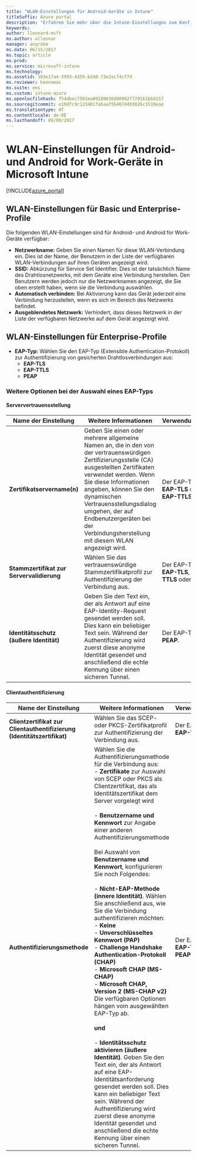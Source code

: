 ```yaml
---
title: "WLAN-Einstellungen für Android-Geräte in Intune"
titleSuffix: Azure portal
description: "Erfahren Sie mehr über die Intune-Einstellungen zum Konfigurieren von WLAN-Verbindungen auf Android und Android for Work-Geräten."
keywords: 
author: lleonard-msft
ms.author: alleonar
manager: angrobe
ms.date: 06/15/2017
ms.topic: article
ms.prod: 
ms.service: microsoft-intune
ms.technology: 
ms.assetid: 103e17a4-2993-4359-b340-73e2acf4cf7d
ms.reviewer: heenamac
ms.suite: ems
ms.custom: intune-azure
ms.openlocfilehash: f54dbec7502ea09180030d00902f729161b64157
ms.sourcegitcommit: e10dfc9c123401fabaaf5b487d459826c1510eae
ms.translationtype: HT
ms.contentlocale: de-DE
ms.lasthandoff: 09/09/2017
---
```

# <a name="wi-fi-settings-for-android-and-android-for-work-devices-in-microsoft-intune"></a>WLAN-Einstellungen für Android- und Android for Work-Geräte in Microsoft Intune

[!INCLUDE[azure_portal](./includes/azure_portal.md)]

## <a name="wi-fi-settings-for-basic-and-enterprise-profiles"></a>WLAN-Einstellungen für Basic und Enterprise-Profile

Die folgenden WLAN-Einstellungen sind für Android- und Android for Work-Geräte verfügbar:

- **Netzwerkname:** Geben Sie einen Namen für diese WLAN-Verbindung ein. Dies ist der Name, der Benutzern in der Liste der verfügbaren WLAN-Verbindungen auf ihren Geräten angezeigt wird.
- **SSID:** Abkürzung für Service Set Identifier. Dies ist der tatsächlich Name des Drahtlosnetzwerks, mit dem Geräte eine Verbindung herstellen. Den Benutzern werden jedoch nur die Netzwerknamen angezeigt, die Sie oben erstellt haben, wenn sie die Verbindung auswählen.
- **Automatisch verbinden:** Bei Aktivierung kann das Gerät jederzeit eine Verbindung herzustellen, wenn es sich im Bereich des Netzwerks befindet.
- **Ausgeblendetes Netzwerk:** Verhindert, dass dieses Netzwerk in der Liste der verfügbaren Netzwerke auf dem Gerät angezeigt wird.


## <a name="wi-fi-settings-for-enterprise-profiles-only"></a>WLAN-Einstellungen für Enterprise-Profile

- **EAP-Typ:** Wählen Sie den EAP-Typ (Extensible Authentication-Protokoll) zur Authentifizierung von gesicherten Drahtlosverbindungen aus:
    - **EAP-TLS**
    - **EAP-TTLS**
    - **PEAP**

### <a name="further-options-when-you-choose-an-eap-type"></a>Weitere Optionen bei der Auswahl eines EAP-Typs

#### <a name="server-trust"></a>Serververtrauensstellung



|Name der Einstellung|Weitere Informationen|Verwendungsgrund|
|-------------|---------------|-----------|
|**Zertifikatservername(n)**|Geben Sie einen oder mehrere allgemeine Namen an, die in den von der vertrauenswürdigen Zertifizierungsstelle (CA) ausgestellten Zertifikaten verwendet werden. Wenn Sie diese Informationen angeben, können Sie den dynamischen Vertrauensstellungsdialog umgehen, der auf Endbenutzergeräten bei der Verbindungsherstellung mit diesem WLAN angezeigt wird.|Der EAP-Typ ist **EAP-TLS** oder **EAP-TTLS**.|
|**Stammzertifikat zur Servervalidierung**|Wählen Sie das vertrauenswürdige Stammzertifikatprofil zur Authentifizierung der Verbindung aus. |Der EAP-Typ ist **EAP-TLS**, **EAP-TTLS** oder **PEAP**.|
|**Identitätsschutz (äußere Identität)**|Geben Sie den Text ein, der als Antwort auf eine EAP-Identity-Request gesendet werden soll. Dies kann ein beliebiger Text sein. Während der Authentifizierung wird zuerst diese anonyme Identität gesendet und anschließend die echte Kennung über einen sicheren Tunnel.|Der EAP-Typ ist **PEAP**.|


#### <a name="client-authentication"></a>Clientauthentifizierung


|Name der Einstellung|Weitere Informationen|Verwendungsgrund|
|----------|--------------|----------|
|**Clientzertifikat zur Clientauthentifizierung (Identitätszertifikat)**|Wählen Sie das SCEP- oder PKCS-Zertifikatprofil zur Authentifizierung der Verbindung aus.|Der EAP-Typ ist **EAP-TLS**.|
|**Authentifizierungsmethode**|Wählen Sie die Authentifizierungsmethode für die Verbindung aus:<br>- **Zertifikate** zur Auswahl von SCEP oder PKCS als Clientzertifikat, das als Identitätszertifikat dem Server vorgelegt wird<br><br>- **Benutzername und Kennwort** zur Angabe einer anderen Authentifizierungsmethode <br><br>Bei Auswahl von **Benutzername und Kennwort**, konfigurieren Sie noch Folgendes:<br><br>-  **Nicht-EAP-Methode (innere Identität)**. Wählen Sie anschließend aus, wie Sie die Verbindung authentifizieren möchten:<br>- **Keine**<br>- **Unverschlüsseltes Kennwort (PAP)**<br>- **Challenge Handshake Authentication-Protokoll (CHAP)**<br>- **Microsoft CHAP (MS-CHAP)**<br>- **Microsoft CHAP, Version 2 (MS-CHAP v2)**<br>Die verfügbaren Optionen hängen vom ausgewählten EAP-Typ ab.<br><br>**und**<br><br>- **Identitätsschutz aktivieren (äußere Identität)**. Geben Sie den Text ein, der als Antwort auf eine EAP-Identitätsanforderung gesendet werden soll. Dies kann ein beliebiger Text sein. Während der Authentifizierung wird zuerst diese anonyme Identität gesendet und anschließend die echte Kennung über einen sicheren Tunnel.|Der EAP-Typ ist **EAP-TTLS** oder **PEAP**.|
